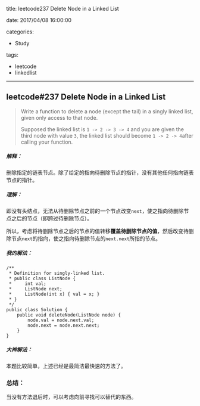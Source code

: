 title: leetcode237 Delete Node in a Linked List

date: 2017/04/08 16:00:00

categories:

- Study

tags:

- leetcode
- linkedlist

---

## leetcode#237 Delete Node in a Linked List 

>Write a function to delete a node (except the tail) in a singly linked list, given only access to that node.
>
>Supposed the linked list is `1 -> 2 -> 3 -> 4` and you are given the third node with value `3`, the linked list should become `1 -> 2 -> 4`after calling your function.

##### 解释：

删除指定的链表节点。除了给定的指向待删除节点的指针，没有其他任何指向链表节点的指针。

##### 理解：

即没有头结点，无法从待删除节点之前的一个节点改变`next`，使之指向待删除节点之后的节点（即跨过待删除节点）。

所以，考虑将待删除节点之后的节点的值转移**覆盖待删除节点的值**，然后改变待删除节点`next`的指向，使之指向待删除节点的`next.next`所指的节点。

##### 我的解法：

```
/**
 * Definition for singly-linked list.
 * public class ListNode {
 *     int val;
 *     ListNode next;
 *     ListNode(int x) { val = x; }
 * }
 */
public class Solution {
    public void deleteNode(ListNode node) {
        node.val = node.next.val;
        node.next = node.next.next;
    }
}
```

##### 大神解法：

本题比较简单，上述已经是最简洁最快速的方法了。

### 总结：

当没有方法退后时，可以考虑向前寻找可以替代的东西。